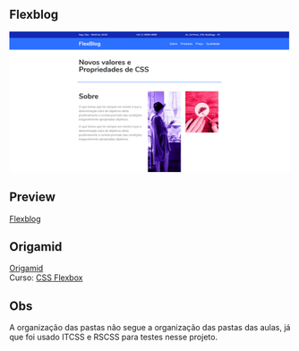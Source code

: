 ## Flexblog
![screenshot flexbox](design/screen.png)
## Preview
[Flexblog](https://flexblog-ten-swart.now.sh/src/index.html)
## Origamid  
[Origamid](https://www.origamid.com)  
Curso: [CSS Flexbox](https://www.origamid.com/curso/css-flexbox)
## Obs
A organização das pastas não segue a organização das pastas das aulas, já que foi usado ITCSS e RSCSS para testes nesse projeto.
